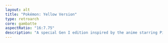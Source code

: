 ```yaml
---
layout: alt
title: "Pokémon: Yellow Version"
type: retroarch
core: gambatte
aspectRatio: "16:7.75"
description: "A special Gen I edition inspired by the anime starring Pikachu as your starter."
---
```

